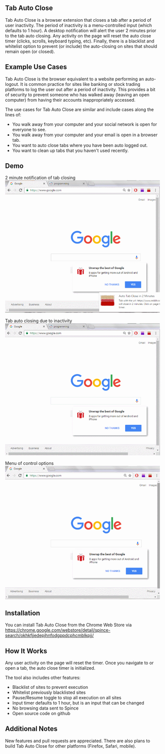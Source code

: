 ## Tab Auto Close

Tab Auto Close is a browser extension that closes a tab after a period of user inactivity. The period of inactivity is a menu-controlled input (which defaults to 1 hour).  A desktop notification will alert the user 2 minutes prior to the tab auto closing. Any activity on the page will reset the auto close timer (clicks, scrolls, keyboard typing, etc). Finally, there is a blacklist and whitelist option to prevent (or include) the auto-closing on sites that should remain open (or closed).

## Example Use Cases

Tab Auto Close is the browser equivalent to a website performing an auto-logout. It is common practice for sites like banking or stock trading platforms to log the user out after a period of inactivity. This provides a bit of security to prevent someone who has walked away (leaving an open computer) from having their accounts inappropriately accessed.

The use cases for Tab Auto Close are similar and include cases along the lines of:
<ul>
<li>You walk away from your computer and your social network is open for everyone to see.</li>
<li>You walk away from your computer and your email is open in a browser tab.</li>
<li>You want to auto close tabs where you have been auto logged out.</li>
<li>You want to clean up tabs that you haven't used recently.</li>
</ul>

## Demo

2 minute notification of tab closing
![Alt text](chrome/img/notify.gif?raw=true "Notifications")

Tab auto closing due to inactivity
![Alt text](chrome/img/closeTab.gif?raw=true "Auto Closing")

Menu of control options
![Alt text](chrome/img/popup.gif?raw=true "Menu Controls")

## Installation

You can install Tab Auto Close from the Chrome Web Store via <https://chrome.google.com/webstore/detail/spince-search/okhkfjjedepjhnfodgppdcphcmblkpjj/>

## How It Works

Any user activity on the page will reset the timer. Once you navigate to or open a tab, the auto close timer is initialized. 

The tool also includes other features:
<ul>
<li>Blacklist of sites to prevent execution</li>
<li>Whitelist previously blacklisted sites</li>										
<li>Pause/Resume toggle to stop all execution on all sites</li>                    					
<li>Input timer defaults to 1 hour, but is an input that can be changed</li>								
<li>No browsing data sent to Spince</li>
<li>Open source code on github</li>
</ul>

## Additional Notes

New features and pull requests are appreciated. There are also plans to build Tab Auto Close for other platforms (Firefox, Safari, mobile).
